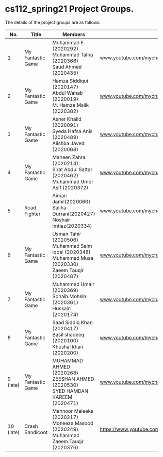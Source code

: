 # cs112_spring21 Project Groups.

The details of the project groups are as follows:

| No. | Title | Members | Channel |
| --- | ----------- | ----------- | ----------- |
| 1   | My Fantastic Game | Muhammad F. (2020292)<br>Muhammad Talha (2020366)<br>Saud Ahmed (2020435) | www.youtube.com/mychannel |
| 2   | My Fantastic Game | Hamza Siddiqui (2020147)<br>Abdul Wahab (2020019)<br>M. Hamza Malik (2020382) | www.youtube.com/mychannel |
| 3   | My Fantastic Game | Asher Khalid (2020091) <br>Syeda Hafsa Anis (2020489) <br>Alishba Javed (2020068) | www.youtube.com/mychannel |
| 4   | My Fantastic Game | Maheen Zahra (2020214) <br>Sirat Abdul Sattar (2020462) <br>Muhammad Umer Asif (2020372) | www.youtube.com/mychannel |
| 5   | Road Fighter | Aiman Jamil(2020060) <br>Saliha Durrani(2020427) <br>Noshair Imtiaz(2020334) | www.youtube.com/mychannel |
| 6   | My Fantastic Game | Usman Tahir (2020506) <br>Muhammad Saim iqbal (2020348) <br>Muhammad Musa (2020330) <br>Zaeem Tauqir (2020487)| www.youtube.com/mychannel |
| 7   | My Fantastic Game | Muhammad Umair (2020369)<br>Sohaib Mohsin (2020361)<br>Hussain (2020174) | www.youtube.com/mychannel |
| 8   | My Fantastic Game | Saad Siddiq Khan (2020417)<br>Basil shaqeeq (2020100)<br>Khushal khan (2020200) | www.youtube.com/mychannel |
| 9 (late)   | My Fantastic Game | MUHAMMAD AHMED (2020268)<br>ZEESHAN AHMED (2020530)<br>SYED HAMDAN KAREEM (2020471) | www.youtube.com/mychannel |
| 10 (late)  | Crash Bandicoot | Mahnoor Maleeka (2020217)<br>Moneeza Masood (2020249)<br>Muhammad Zaeem Tauqir (2020376) | https://www.youtube.com/channel/UCMV4VW6exFuX8MJ1s5H8mDg |
